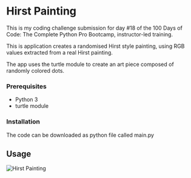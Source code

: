 # Hirst Painting

This is my coding challenge submission for day #18 of the 100 Days of Code: The Complete Python Pro Bootcamp, instructor-led training.

This is application creates a randomised Hirst style painting, using RGB values extracted from a real Hirst painting.

The app uses the turtle module to create an art piece composed of randomly colored dots.

### Prerequisites

* Python 3
* turtle module 

### Installation

The code can be downloaded as python file called main.py

## Usage

![Hirst Painting](https://i.imgur.com/ko6lYne.png)

